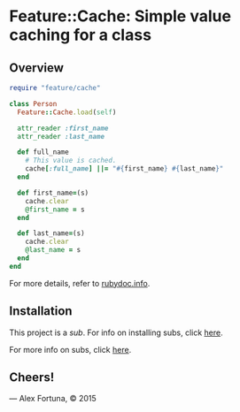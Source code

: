 
Feature::Cache: Simple value caching for a class
================================================

Overview
--------

```ruby
require "feature/cache"

class Person
  Feature::Cache.load(self)

  attr_reader :first_name
  attr_reader :last_name

  def full_name
    # This value is cached.
    cache[:full_name] ||= "#{first_name} #{last_name}"
  end

  def first_name=(s)
    cache.clear
    @first_name = s
  end

  def last_name=(s)
    cache.clear
    @last_name = s
  end
end
```

For more details, refer to [rubydoc.info](http://www.rubydoc.info/github/dadooda/feature-cache/master/Feature/Cache).


Installation
------------

This project is a *sub*. For info on installing subs, click [here](https://github.com/dadooda/subs#installation).

For more info on subs, click [here](https://github.com/dadooda/subs).


Cheers!
-------

&mdash; Alex Fortuna, &copy; 2015
